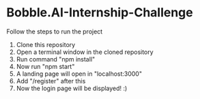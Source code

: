 # Bobble.AI-Internship-Challenge
Follow the steps to run the project

1. Clone this repository
2. Open a terminal window in the cloned repository
3. Run command "npm install" 
4. Now run "npm start"
5. A landing page will open in "localhost:3000"
6. Add "/register" after this
7. Now the login page will be displayed! :)
